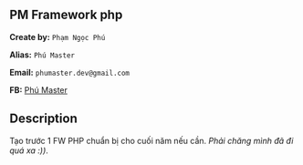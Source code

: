 ## PM Framework php

**Create by:** `Phạm Ngọc Phú`

**Alias:** `Phú Master`

**Email:** `phumaster.dev@gmail.com`

**FB:** [Phú Master](https://facebook.com/nhoc95gait)

## Description
Tạo trước 1 FW PHP chuẩn bị cho cuối năm nếu cần. *Phải chăng mình đã đi quá xa :))*.
